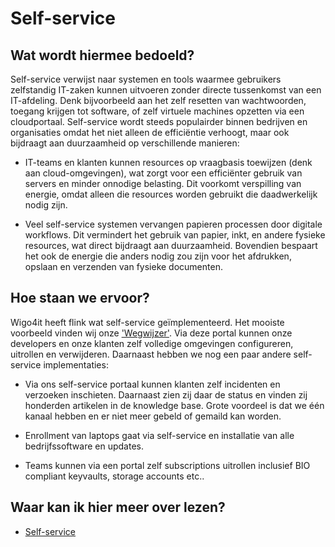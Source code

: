 # Self-service

## Wat wordt hiermee bedoeld?
Self-service verwijst naar systemen en tools waarmee gebruikers zelfstandig IT-zaken kunnen uitvoeren zonder directe tussenkomst van een IT-afdeling. Denk bijvoorbeeld aan het zelf resetten van wachtwoorden, toegang krijgen tot software, of zelf virtuele machines opzetten via een cloudportaal. Self-service wordt steeds populairder binnen bedrijven en organisaties omdat het niet alleen de efficiëntie verhoogt, maar ook bijdraagt aan duurzaamheid op verschillende manieren:

- IT-teams en klanten kunnen resources op vraagbasis toewijzen (denk aan cloud-omgevingen), wat zorgt voor een efficiënter gebruik van servers en minder onnodige belasting. Dit voorkomt verspilling van energie, omdat alleen die resources worden gebruikt die daadwerkelijk nodig zijn.

- Veel self-service systemen vervangen papieren processen door digitale workflows. Dit vermindert het gebruik van papier, inkt, en andere fysieke resources, wat direct bijdraagt aan duurzaamheid. Bovendien bespaart het ook de energie die anders nodig zou zijn voor het afdrukken, opslaan en verzenden van fysieke documenten. 

## Hoe staan we ervoor?
Wigo4it heeft flink wat self-service geïmplementeerd. Het mooiste voorbeeld vinden wij onze ['Wegwijzer'](wiki.html?page=wegwijzer). Via deze portal kunnen onze developers en onze klanten zelf volledige omgevingen configureren, uitrollen en verwijderen. Daarnaast hebben we nog een paar andere self-service implementaties:

- Via ons self-service portaal kunnen klanten zelf incidenten en verzoeken inschieten. Daarnaast zien zij daar de status en vinden zij honderden artikelen in de knowledge base. Grote voordeel is dat we één kanaal hebben en er niet meer gebeld of gemaild kan worden. 

- Enrollment van laptops gaat via self-service en installatie van alle bedrijfssoftware en updates.

- Teams kunnen via een portal zelf subscriptions uitrollen inclusief BIO compliant keyvaults, storage accounts etc..

## Waar kan ik hier meer over lezen?
- <a href="https://en.wikipedia.org/wiki/Self-service">Self-service</a>
